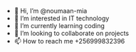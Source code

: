 - 👋 Hi, I’m @noumaan-mia
- 👀 I’m interested in IT technology
- 🌱 I’m currently learning coding
- 💞️ I’m looking to collaborate on projects
- 📫 How to reach me +256999832396

<!---
noumaan-mia/noumaan-mia is a ✨ special ✨ repository because its `README.md` (this file) appears on your GitHub profile.
You can click the Preview link to take a look at your changes.
--->
